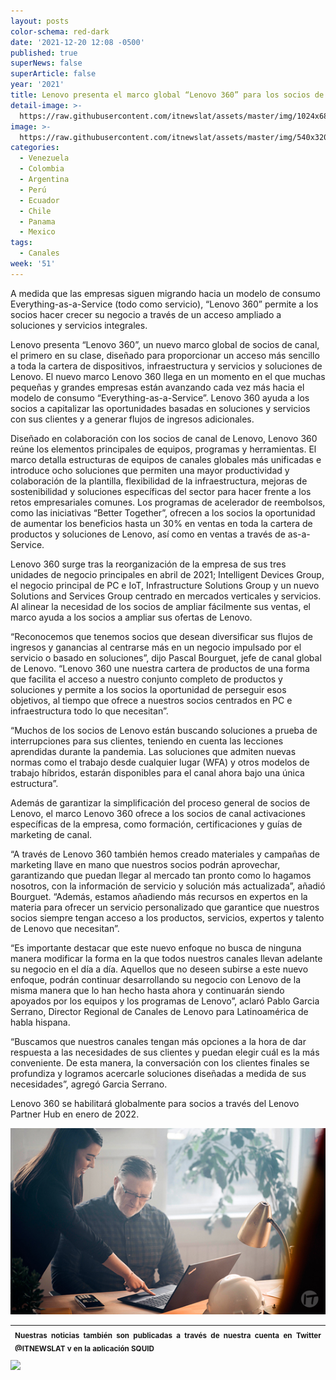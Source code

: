 ```yaml
---
layout: posts
color-schema: red-dark
date: '2021-12-20 12:08 -0500'
published: true
superNews: false
superArticle: false
year: '2021'
title: Lenovo presenta el marco global “Lenovo 360” para los socios de canales
detail-image: >-
  https://raw.githubusercontent.com/itnewslat/assets/master/img/1024x680/Lenovo-Nube-g.jpg
image: >-
  https://raw.githubusercontent.com/itnewslat/assets/master/img/540x320/Lenovo-Nube-p.jpg
categories:
  - Venezuela
  - Colombia
  - Argentina
  - Perú
  - Ecuador
  - Chile
  - Panama
  - Mexico
tags:
  - Canales
week: '51'
---
```

A medida que las empresas siguen migrando hacia un modelo de consumo Everything-as-a-Service (todo como servicio), “Lenovo 360” permite a los socios hacer crecer su negocio a través de un acceso ampliado a soluciones y servicios integrales.

Lenovo presenta “Lenovo 360”, un nuevo marco global de socios de canal, el primero en su clase, diseñado para proporcionar un acceso más sencillo a toda la cartera de dispositivos, infraestructura y servicios y soluciones de Lenovo. El nuevo marco Lenovo 360 llega en un momento en el que muchas pequeñas y grandes empresas están avanzando cada vez más hacia el modelo de consumo “Everything-as-a-Service”. Lenovo 360 ayuda a los socios a capitalizar las oportunidades basadas en soluciones y servicios con sus clientes y a generar flujos de ingresos adicionales.

Diseñado en colaboración con los socios de canal de Lenovo, Lenovo 360 reúne los elementos principales de equipos, programas y herramientas. El marco detalla estructuras de equipos de canales globales más unificadas e introduce ocho soluciones que permiten una mayor productividad y colaboración de la plantilla, flexibilidad de la infraestructura, mejoras de sostenibilidad y soluciones específicas del sector para hacer frente a los retos empresariales comunes.  Los programas de acelerador de reembolsos, como las iniciativas “Better Together”, ofrecen a los socios la oportunidad de aumentar los beneficios hasta un 30% en ventas en toda la cartera de productos y soluciones de Lenovo, así como en ventas a través de as-a-Service. 

Lenovo 360 surge tras la reorganización de la empresa de sus tres unidades de negocio principales en abril de 2021; Intelligent Devices Group, el negocio principal de PC e IoT, Infrastructure Solutions Group y un nuevo Solutions and Services Group centrado en mercados verticales y servicios. Al alinear la necesidad de los socios de ampliar fácilmente sus ventas, el marco ayuda a los socios a ampliar sus ofertas de Lenovo.

“Reconocemos que tenemos socios que desean diversificar sus flujos de ingresos y ganancias al centrarse más en un negocio impulsado por el servicio o basado en soluciones”, dijo Pascal Bourguet, jefe de canal global de Lenovo. “Lenovo 360 une nuestra cartera de productos de una forma que facilita el acceso a nuestro conjunto completo de productos y soluciones y permite a los socios la oportunidad de perseguir esos objetivos, al tiempo que ofrece a nuestros socios centrados en PC e infraestructura todo lo que necesitan”.

“Muchos de los socios de Lenovo están buscando soluciones a prueba de interrupciones para sus clientes, teniendo en cuenta las lecciones aprendidas durante la pandemia. Las soluciones que admiten nuevas normas como el trabajo desde cualquier lugar (WFA) y otros modelos de trabajo híbridos, estarán disponibles para el canal ahora bajo una única estructura”.

Además de garantizar la simplificación del proceso general de socios de Lenovo, el marco Lenovo 360 ofrece a los socios de canal activaciones específicas de la empresa, como formación, certificaciones y guías de marketing de canal.

“A través de Lenovo 360 también hemos creado materiales y campañas de marketing llave en mano que nuestros socios podrán aprovechar, garantizando que puedan llegar al mercado tan pronto como lo hagamos nosotros, con la información de servicio y solución más actualizada”, añadió Bourguet. “Además, estamos añadiendo más recursos en expertos en la materia para ofrecer un servicio personalizado que garantice que nuestros socios siempre tengan acceso a los productos, servicios, expertos y talento de Lenovo que necesitan”.

“Es importante destacar que este nuevo enfoque no busca de ninguna manera modificar la forma en la que todos nuestros canales llevan adelante su negocio en el día a día. Aquellos que no deseen subirse a este nuevo enfoque, podrán continuar desarrollando su negocio con Lenovo de la misma manera que lo han hecho hasta ahora y continuarán siendo apoyados por los equipos y los programas de Lenovo”, aclaró Pablo Garcia Serrano, Director Regional de Canales de Lenovo para Latinoamérica de habla hispana. 

“Buscamos que nuestros canales tengan más opciones a la hora de dar respuesta a las necesidades de sus clientes y puedan elegir cuál es la más conveniente. De esta manera, la conversación con los clientes finales se profundiza y logramos acercarle soluciones diseñadas a medida de sus necesidades”, agregó Garcia Serrano. 

Lenovo 360 se habilitará globalmente para socios a través del Lenovo Partner Hub en enero de 2022.

![](https://raw.githubusercontent.com/itnewslat/assets/master/img/540x320/Lenovo-Nube-p.jpg)

<table style="height: 42px;" width="569">
<tbody>
<tr>
<td style="text-align: justify;"><sub><strong>Nuestras noticias también son publicadas a través de nuestra cuenta en Twitter <a href="https://twitter.com/itnewslat?lang=es">@ITNEWSLAT</a> y en la aplicación <a href="https://squidapp.co/en/">SQUID</a></strong></sub></td>
</tr>
</tbody>
</table>

<img src="https://tracker.metricool.com/c3po.jpg?hash=56f88a41e39ab42c063cc51676587a04"/>